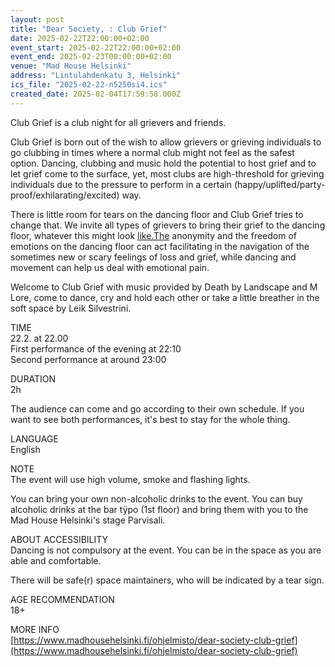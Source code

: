 ```yaml
---
layout: post
title: "Dear Society, : Club Grief"
date: 2025-02-22T22:00:00+02:00
event_start: 2025-02-22T22:00:00+02:00
event_end: 2025-02-23T00:00:00+02:00
venue: "Mad House Helsinki"
address: "Lintulahdenkatu 3, Helsinki"
ics_file: "2025-02-22-n5250si4.ics"
created_date: 2025-02-04T17:59:58.000Z
---
```


Club Grief is a club night for all grievers and friends.   
  
Club Grief is born out of the wish to allow grievers or grieving individuals to go clubbing in times where a normal club might not feel as the safest option. Dancing, clubbing and music hold the potential to host grief and to let grief come to the surface, yet, most clubs are high-threshold for grieving individuals due to the pressure to perform in a certain (happy/uplifted/party-proof/exhilarating/excited) way.   
  
There is little room for tears on the dancing floor and Club Grief tries to change that. We invite all types of grievers to bring their grief to the dancing floor, whatever this might look [like.The](http://like.The) anonymity and the freedom of emotions on the dancing floor can act facilitating in the navigation of the sometimes new or scary feelings of loss and grief, while dancing and movement can help us deal with emotional pain.  
  
Welcome to Club Grief with music provided by Death by Landscape and M Lore, come to dance, cry and hold each other or take a little breather in the soft space by Leik Silvestrini.   
  
TIME  
22.2. at 22.00  
First performance of the evening at 22:10  
Second performance at around 23:00  
  
DURATION  
2h   
  
The audience can come and go according to their own schedule. If you want to see both performances, it's best to stay for the whole thing.  
  
LANGUAGE  
English  
  
NOTE  
The event will use high volume, smoke and flashing lights.  
  
You can bring your own non-alcoholic drinks to the event. You can buy alcoholic drinks at the bar tÿpo (1st floor) and bring them with you to the Mad House Helsinki's stage Parvisali.  
  
ABOUT ACCESSIBILITY  
Dancing is not compulsory at the event. You can be in the space as you are able and comfortable.    
  
There will be safe(r) space maintainers, who will be indicated by a tear sign.   
  
AGE RECOMMENDATION  
18+  
  
MORE INFO  
[https://www.madhousehelsinki.fi/ohjelmisto/dear-society-club-grief](https://www.madhousehelsinki.fi/ohjelmisto/dear-society-club-grief)
